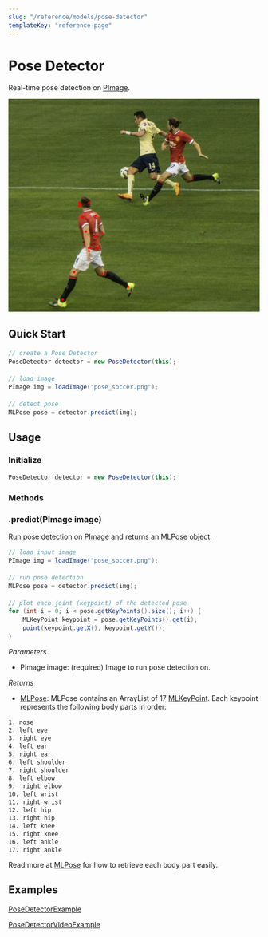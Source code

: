 ```yaml
---
slug: "/reference/models/pose-detector"
templateKey: "reference-page"
---
```


# Pose Detector
Real-time pose detection on [PImage](https://processing.org/reference/PImage.html).

![alt text](./../../images/pose_detector_demo_full.png)

## Quick Start
```java
// create a Pose Detector
PoseDetector detector = new PoseDetector(this);

// load image
PImage img = loadImage("pose_soccer.png");

// detect pose
MLPose pose = detector.predict(img);
```

## Usage
### Initialize
```java
PoseDetector detector = new PoseDetector(this);
```

### Methods
### .predict(PImage image)

Run pose detection on [PImage](https://processing.org/reference/PImage.html) and returns an [MLPose](../objects/ml-pose) object.

```java
// load input image
PImage img = loadImage("pose_soccer.png");

// run pose detection
MLPose pose = detector.predict(img);

// plot each joint (keypoint) of the detected pose
for (int i = 0; i < pose.getKeyPoints().size(); i++) {
    MLKeyPoint keypoint = pose.getKeyPoints().get(i);
    point(keypoint.getX(), keypoint.getY());
}
```
*Parameters*
- PImage image: (required) Image to run pose detection on.

*Returns*
- [MLPose](../objects/ml-pose): MLPose contains an ArrayList of 17 [MLKeyPoint](../objects/ml-keypoint). Each keypoint represents the following body parts in order: 
```
1. nose
2. left eye
3. right eye
4. left ear
5. right ear
6. left shoulder
7. right shoulder
8. left elbow
9.  right elbow
10. left wrist
11. right wrist
12. left hip
13. right hip
14. left knee
15. right knee
16. left ankle
17. right ankle
```
Read more at [MLPose](../objects/ml-pose) for how to retrieve each body part easily.

## Examples
[PoseDetectorExample](https://github.com/jjeongin/ml4processing/tree/master/examples/PoseDetectorExample)

[PoseDetectorVideoExample](https://github.com/jjeongin/ml4processing/tree/master/examples/PoseDetectorVideoExample)